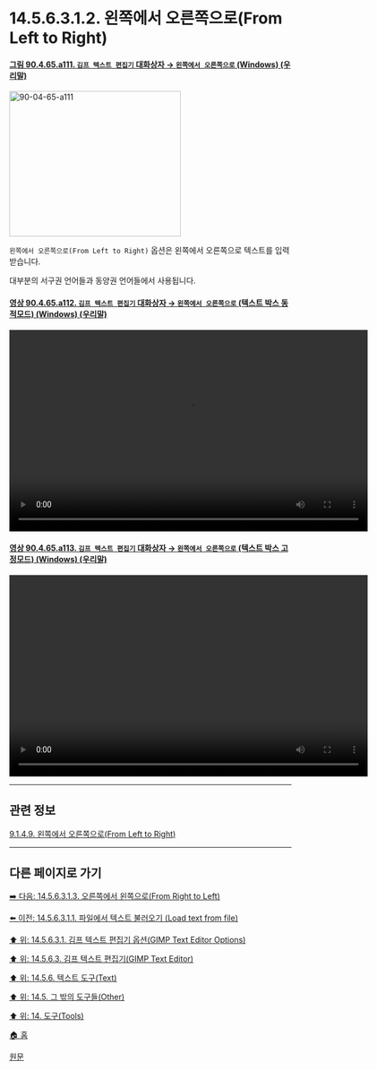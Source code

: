 # 14.5.6.3.1.2. 왼쪽에서 오른쪽으로(From Left to Right)

<a id="90-04-65-a111"></a>

#### [그림 90.4.65.a111. `김프 텍스트 편집기` 대화상자 → `왼쪽에서 오른쪽으로` (Windows) (우리말)](./90-04-0065-gimp_text_editor.md#90-04-65-a111)
<img width="306" height="260" alt="90-04-65-a111" src="https://github.com/wonder13662/gimp/assets/15767104/bcbebe8d-8f7e-408f-9419-30ac377675db" />

`왼쪽에서 오른쪽으로(From Left to Right)` 옵션은 왼쪽에서 오른쪽으로 텍스트를 입력받습니다. 

대부분의 서구권 언어들과 동양권 언어들에서 사용됩니다.

<a id="90-04-65-a112"></a>

#### [영상 90.4.65.a112. `김프 텍스트 편집기` 대화상자 → `왼쪽에서 오른쪽으로` (텍스트 박스 동적모드) (Windows) (우리말)](./90-04-0065-gimp_text_editor.md#90-04-65-a112)
<video controls="controls" width="640" height="360" src="https://github.com/wonder13662/gimp/assets/15767104/02ef21c4-3f83-462a-9945-48191d091809"></video>

<a id="90-04-65-a113"></a>

#### [영상 90.4.65.a113. `김프 텍스트 편집기` 대화상자 → `왼쪽에서 오른쪽으로` (텍스트 박스 고정모드) (Windows) (우리말)](./90-04-0065-gimp_text_editor.md#90-04-65-a113)
<video controls="controls" width="640" height="360" src="https://github.com/wonder13662/gimp/assets/15767104/d545249a-7adc-4e85-8855-d782744b6665"></video>

***

## 관련 정보

[9.1.4.9. 왼쪽에서 오른쪽으로(From Left to Right)](./09-01-04-09-from_left_to_right.md)

***

## 다른 페이지로 가기

[➡️ 다음: 14.5.6.3.1.3. 오른쪽에서 왼쪽으로(From Right to Left)](./14-05-06-03-01-03-from_right_to_left.md)

[⬅️ 이전: 14.5.6.3.1.1. 파일에서 텍스트 불러오기 (Load text from file)](./14-05-06-03-01-01-load_text_from_file.md)

[⬆️ 위: 14.5.6.3.1. 김프 텍스트 편집기 옵션(GIMP Text Editor Options)](./14-05-06-03-01-00-text_editor_options.md)

[⬆️ 위: 14.5.6.3. 김프 텍스트 편집기(GIMP Text Editor)](./14-05-06-03-00-text_editor.md)

[⬆️ 위: 14.5.6. 텍스트 도구(Text)](./14-05-06-00-text.md)

[⬆️ 위: 14.5. 그 밖의 도구들(Other)](./14-05-00-other.md)

[⬆️ 위: 14. 도구(Tools)](./14-00-tools.md)

[🏠 홈](./00-home.md)

[원문](https://docs.gimp.org/2.10/ko/gimp-tool-text.html#idm17062)